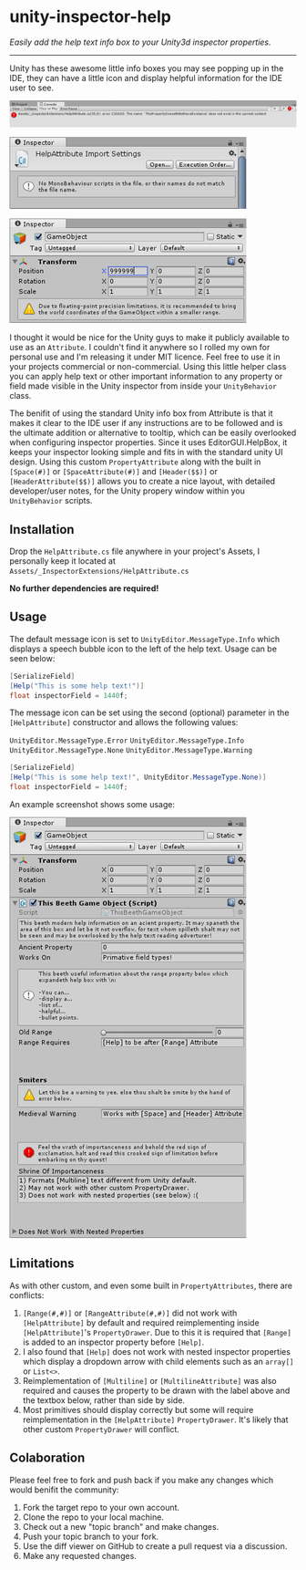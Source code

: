 # unity-inspector-help
*Easily add the help text info box to your Unity3d inspector properties.*

---

Unity has these awesome little info boxes you may see popping up in the IDE, they can have a little icon and display helpful information for the IDE user to see.

![Alt text](/screenshots/ss-unity-console.png?raw=true)

![Alt text](/screenshots/ss-unity-inspector-1.png?raw=true)

![Alt text](/screenshots/ss-unity-inspector-2.png?raw=true)

I thought it would be nice for the Unity guys to make it publicly available to use as an `Attribute`. I couldn't find it anywhere so I rolled my own for personal use and I'm releasing it under MIT licence. Feel free to use it in your projects commercial or non-commercial. Using this little helper class you can apply help text or other important information to any property or field made visible in the Unity inspector from inside your `UnityBehavior` class.

The benifit of using the standard Unity info box from Attribute is that it makes it clear to the IDE user if any instructions are to be followed and is the ultimate addition or alternative to tooltip, which can be easily overlooked when configuring inspector properties. Since it uses EditorGUI.HelpBox, it keeps your inspector looking simple and fits in with the standard unity UI design. Using this custom `PropertyAttribute` along with the built in `[Space(#)]` or `[SpaceAttribute(#)]` and `[Header($$)]` or `[HeaderAttribute($$)]` allows you to create a nice layout, with detailed developer/user notes, for the Unity propery window within you `UnityBehavior` scripts.

## Installation

Drop the `HelpAttribute.cs` file anywhere in your project's Assets, I personally keep it located at `Assets/_InspectorExtensions/HelpAttribute.cs`

**No further dependencies are required!**


## Usage

The default message icon is set to `UnityEditor.MessageType.Info` which displays a speech bubble icon to the left of the help text. Usage can be seen below:

```c#
[SerializeField]
[Help("This is some help text!")]
float inspectorField = 1440f;
```

The message icon can be set using the second (optional) parameter in the `[HelpAttribute]` constructor and allows the following values:

`UnityEditor.MessageType.Error`
`UnityEditor.MessageType.Info`
`UnityEditor.MessageType.None`
`UnityEditor.MessageType.Warning`

```c#
[SerializeField]
[Help("This is some help text!", UnityEditor.MessageType.None)]
float inspectorField = 1440f;
```

An example screenshot shows some usage:

![Alt text](/screenshots/ss-unity-help-attribute.png?raw=true)


## Limitations

As with other custom, and even some built in `PropertyAttributes`, there are conflicts:

1. `[Range(#,#)]` or `[RangeAttribute(#,#)]` did not work with `[HelpAttribute]` by default and required reimplementing inside `[HelpAttribute]`'s `PropertyDrawer`. Due to this it is required that `[Range]` is added to an inspector property before `[Help]`.
2. I also found that `[Help]` does not work with nested inspector properties which display a dropdown arrow with child elements such as an `array[]` or `List<>`.
3. Reimplementation of `[Multiline]` or `[MultilineAttribute]` was also required and causes the property to be drawn with the label above and the textbox below, rather than side by side.
4. Most primitives should display correctly but some will require reimplementation in the `[HelpAttribute]` `PropertyDrawer`. It's likely that other custom `PropertyDrawer` will conflict.


## Colaboration

Please feel free to fork and push back if you make any changes which would benifit the community:

1. Fork the target repo to your own account.
2. Clone the repo to your local machine.
3. Check out a new "topic branch" and make changes.
4. Push your topic branch to your fork.
5. Use the diff viewer on GitHub to create a pull request via a discussion.
6. Make any requested changes.